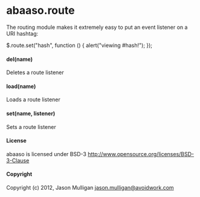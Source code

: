 # abaaso.route
The routing module makes it extremely easy to put an event listener on a URI hashtag:

$.route.set("hash", function () { alert("viewing #hash!"); }); 

#### del(name)
Deletes a route listener

#### load(name)
Loads a route listener

#### set(name, listener)
Sets a route listener



#### License
abaaso is licensed under BSD-3 http://www.opensource.org/licenses/BSD-3-Clause

#### Copyright
Copyright (c) 2012, Jason Mulligan <jason.mulligan@avoidwork.com>